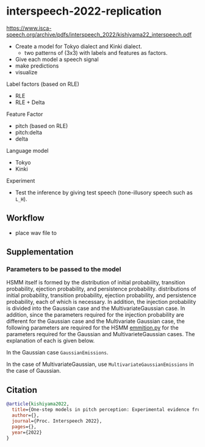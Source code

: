 # interspeech-2022-replication

https://www.isca-speech.org/archive/pdfs/interspeech_2022/kishiyama22_interspeech.pdf

- Create a model for Tokyo dialect and Kinki dialect.
    - two patterns of (3x3) with labels and features as factors.
- Give each model a speech signal
- make predictions
- visualize

Label factors (based on RLE)

- RLE
- RLE + Delta

Feature Factor

- pitch (based on RLE)
- pitch:delta
- delta

Language model

- Tokyo
- Kinki

Experiment

- Test the inference by giving test speech (tone-illusory speech such as `L_H`).

## Workflow

- place wav file to 

## Supplementation

### Parameters to be passed to the model

HSMM itself is formed by the distribution of initial probability, transition probability, ejection probability, and persistence probability.
distributions of initial probability, transition probability, ejection probability, and persistence probability, each of which is necessary.
In addition, the injection probability is divided into the Gaussian case and the MultivariateGaussian case.
In addition, since the parameters required for the injection probability are different for the Gaussian case and the Multivariate Gaussian case, the following parameters are required for the HSMM
[emmition.py](https://github.com/kishiyamat/hsmmlearn/blob/master/hsmmlearn/emissions.py)
for the parameters required for the Gaussian and MultivarieteGaussian cases.
The explanation of each is given below.

In the Gaussian case
`GaussianEmissions`.

In the case of MultivariateGaussian, use
`MultivariateGaussianEmissions` in the case of Gaussian.

## Citation

```bibtex
@article{kishiyama2022,
  title={One-step models in pitch perception: Experimental evidence from Japanese},
  author={},
  journal={Proc. Interspeech 2022},
  pages={},
  year={2022}
}
```
